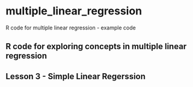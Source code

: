 # multiple_linear_regression
R code for multiple linear regression - example code 
##  R code for exploring concepts in multiple linear regression
##  Lesson 3 - Simple Linear Regerssion
